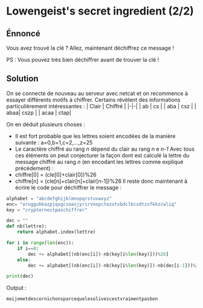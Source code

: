 # Lowengeist's secret ingredient (2/2)
## Énnoncé
Vous avez trouvé la clé ? Allez, maintenant déchiffrez ce message !

PS : Vous pouvez très bien déchiffrer avant de trouver la clé !
## Solution
On se connecte de nouveau au serveur avec netcat et on recommence à essayer différents motifs à chiffrer. Certains révèlent des informations particulièrement intéressantes :
| Clair | Chiffré |
|-|-|
| ab | cs |
| aba | csz |
| abaa| cszp |
| acaa | ctap|

On en déduit plusieurs choses :
* Il est fort probable que les lettres soient encodées de la manière suivante : a=0,b=1,c=2,...,z=25
* Le caractère chiffré au rang *n* dépend du clair au rang *n* e *n-1*
Avec tous ces éléments on peut conjecturer la façon dont est calculé la lettre du message chiffré au rang *n* (en encodant les lettres comme expliqué précédement) :
* chiffre[0] = (cle[0]+clair[0])%26
* chiffre[n] = (cle[n]+clair[n]+clair[n-1])%26
Il reste donc maintenant à écrire le code pour déchiffrer le message :
```python
alphabet = "abcdefghijklmnopqrstuvwxyz"
enc= "orugguhkazpjqxgcsoasjyrirvnopctozotvbdclbcsdtzsfkkzcwliq"
key = "crypternestpaschiffrer"

dec = ""
def nb(lettre):
	return alphabet.index(lettre)

for i in range(len(enc)):
	if i==0:
		dec += alphabet[(nb(enc[i])-nb(key[i%len(key)]))%26]
	else:
		dec += alphabet[(nb(enc[i])-nb(key[i%len(key)])-nb(dec[i-1]))%26]

print(dec)
```
Output :
```
moijemetdescornichonsparcequelesolivescestvraimentpasbon
```

